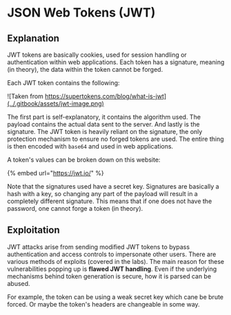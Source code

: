 # JSON Web Tokens (JWT)

## Explanation

JWT tokens are basically cookies, used for session handling or authentication within web applications. Each token has a signature, meaning (in theory), the data within the token cannot be forged. 

Each JWT token contains the following:

![Taken from https://supertokens.com/blog/what-is-jwt](../.gitbook/assets/jwt-image.png)

The first part is self-explanatory, it contains the algorithm used. The payload contains the actual data sent to the server. And lastly is the signature. The JWT token is heavily reliant on the signature, the only protection mechanism to ensure no forged tokens are used. The entire thing is then encoded with `base64` and used in web applications.

A token's values can be broken down on this website:

{% embed url="https://jwt.io/" %}

Note that the signatures used have a secret key. Signatures are basically a hash with a key, so changing any part of the payload will result in a completely different signature. This means that if one does not have the password, one cannot forge a token (in theory).

## Exploitation

JWT attacks arise from sending modified JWT tokens to bypass authentication and access controls to impersonate other users. There are various methods of exploits (covered in the labs). The main reason for these vulnerabilities popping up is **flawed JWT handling**. Even if the underlying mechanisms behind token generation is secure, how it is parsed can be abused. 

For example, the token can be using a weak secret key which cane be brute forced. Or maybe the token's headers are changeable in some way.